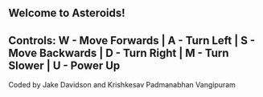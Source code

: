 Welcome to Asteroids!
-------------------------
Controls:
W - Move Forwards |
A - Turn Left |
S - Move Backwards |
D - Turn Right |
M - Turn Slower |
U - Power Up
-------------------------
Coded by Jake Davidson and Krishkesav Padmanabhan Vangipuram
